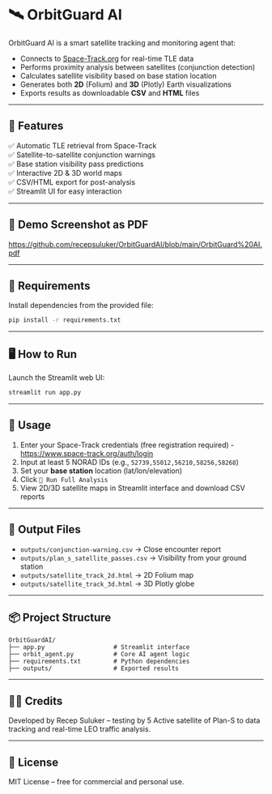 
# 🛰️ OrbitGuard AI

OrbitGuard AI is a smart satellite tracking and monitoring agent that:
- Connects to [Space-Track.org](https://www.space-track.org) for real-time TLE data
- Performs proximity analysis between satellites (conjunction detection)
- Calculates satellite visibility based on base station location
- Generates both **2D** (Folium) and **3D** (Plotly) Earth visualizations
- Exports results as downloadable **CSV** and **HTML** files

---

## 🚀 Features

✅ Automatic TLE retrieval from Space-Track  
✅ Satellite-to-satellite conjunction warnings  
✅ Base station visibility pass predictions  
✅ Interactive 2D & 3D world maps  
✅ CSV/HTML export for post-analysis  
✅ Streamlit UI for easy interaction

---

## 📸 Demo Screenshot as PDF
https://github.com/recepsuluker/OrbitGuardAI/blob/main/OrbitGuard%20AI.pdf

---

## 🧰 Requirements

Install dependencies from the provided file:

```bash
pip install -r requirements.txt
```

---

## 🖥️ How to Run

Launch the Streamlit web UI:

```bash
streamlit run app.py
```

---

## 🧠 Usage

1. Enter your Space-Track credentials (free registration required) - https://www.space-track.org/auth/login
2. Input at least 5 NORAD IDs (e.g., `52739,55012,56210,58256,58268`)
3. Set your **base station** location (lat/lon/elevation)
4. Click `🚀 Run Full Analysis`
5. View 2D/3D satellite maps in Streamlit interface and download CSV reports

---

## 📁 Output Files

- `outputs/conjunction-warning.csv` → Close encounter report  
- `outputs/plan_s_satellite_passes.csv` → Visibility from your ground station  
- `outputs/satellite_track_2d.html` → 2D Folium map  
- `outputs/satellite_track_3d.html` → 3D Plotly globe

---

## 📦 Project Structure

```
OrbitGuardAI/
├── app.py                   # Streamlit interface
├── orbit_agent.py           # Core AI agent logic
├── requirements.txt         # Python dependencies
├── outputs/                 # Exported results
```

---

## 👨‍💻 Credits

Developed by Recep Suluker – testing by 5 Active satellite of Plan-S to data tracking and real-time LEO traffic analysis.

---

## 📄 License

MIT License – free for commercial and personal use.
